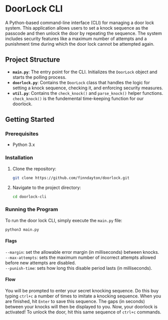 # DoorLock CLI

A Python-based command-line interface (CLI) for managing a door lock system. This application allows users to set a knock sequence as the passcode and then unlock the door by repeating the sequence. The system includes security features like a maximum number of attempts and a punishment time during which the door lock cannot be attempted again.

## Project Structure

- **`main.py`**: The entry point for the CLI. Initializes the `DoorLock` object and starts the polling process.
- **`doorlock.py`**: Contains the `DoorLock` class that handles the logic for setting a knock sequence, checking it, and enforcing security measures.
-  **`util.py`**: Contains the ```check_knock()``` and ```parse_knock()``` helper functions. ```check_knock()``` is the fundemental time-keeping function for our doorlock. 

## Getting Started

### Prerequisites

- Python 3.x

### Installation

1. Clone the repository:

    ```bash
    git clone https://github.com/finndayton/doorlock.git
    ```

2. Navigate to the project directory:
    ```bash
    cd doorlock-cli
    ```

### Running the Program
To run the door lock CLI, simply execute the `main.py` file:

```bash
python3 main.py
```
#### Flags
``--margin``: set the allowable error margin (in milliseconds) between knocks.<br>
``--max-attempts``: sets the maximum number of incorrect attempts allowed before new attempts are disabled.<br>
``--punish-time``: sets how long this disable period lasts (in milliseconds).<br>


#### Flow
You will be prompted to enter your secret knocking sequence. Do this buy typing ```ctrl+c``` a number of times to imitate a knocking sequence. When you are finished, hit ```Enter``` to save this sequence. The gaps (in seconds) between your knocks will then be displayed to you. Now, your doorlock is activated! To unlock the door, hit this same sequence of ```ctrl+c``` commands. 





